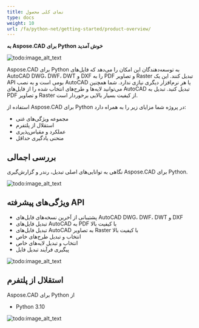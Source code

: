 ```yaml
---
title: نمای کلی محصول
type: docs
weight: 10
url: /fa/python-net/getting-started/product-overview/
---
```


**به Aspose.CAD برای Python خوش آمدید**

![todo:image_alt_text](/_assets/python-net/product-overview_1.png)

Aspose.CAD برای Python به توسعه‌دهندگان این امکان را می‌دهد که فایل‌های AutoCAD DWG، DWF، DWT و DXF را به PDF و تصاویر Raster تبدیل کنند. این یک API بومی است و به نصب AutoCAD یا هر نرم‌افزار دیگری نیازی ندارد. شما همچنین می‌توانید لایه‌ها و طرح‌های انتخاب شده را از فایل‌های AutoCAD تبدیل کنید. تبدیل به PDF و تصاویر Raster از کیفیت بسیار بالایی برخوردار است.

استفاده از Aspose.CAD برای Python در پروژه شما مزایای زیر را به همراه دارد:

- مجموعه ویژگی‌های غنی
- استقلال از پلتفرم
- عملکرد و مقیاس‌پذیری
- منحنی یادگیری حداقل




## **بررسی اجمالی**
نگاهی به توانایی‌های اصلی تبدیل، رندر و گزارش‌گیری Aspose.CAD برای Python.

![todo:image_alt_text](/_assets/python-net/product-overview_2.png)
## **ویژگی‌های پیشرفته API**
- پشتیبانی از آخرین نسخه‌های فایل‌های AutoCAD DWG، DWF، DWT و DXF
- تبدیل فایل‌های AutoCAD به PDF با کیفیت بالا
- تبدیل فایل‌های AutoCAD به تصاویر Raster با کیفیت بالا
- انتخاب و تبدیل طرح‌های خاص
- انتخاب و تبدیل لایه‌های خاص
- پیگیری فرآیند تبدیل فایل

![todo:image_alt_text](/_assets/python-net/product-overview_3.png)

## **استقلال از پلتفرم**
Aspose.CAD برای Python از

- Python 3.10

![todo:image_alt_text](/_assets/python-net/product-overview_4.png)
